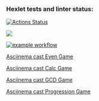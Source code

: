 ### Hexlet tests and linter status:
[![Actions Status](https://github.com/devbulygin/java-project-lvl1/workflows/hexlet-check/badge.svg)](https://github.com/devbulygin/java-project-lvl1/actions)

<a href="https://codeclimate.com/github/codeclimate/codeclimate/maintainability"><img src="https://api.codeclimate.com/v1/badges/a99a88d28ad37a79dbf6/maintainability" /></a>

[![example workflow](https://github.com/devbulygin/java-project-lvl1/workflows/gradle-build/badge.svg)](https://github.com/devbulygin/java-project-lvl1/actions)

<a href = "https://asciinema.org/a/FyUOKG52tDjscHn5yAkuxYbrk">Asciinema cast Even Game</a>

<a href = "https://asciinema.org/a/im9EYH1wV1zLhow9GigpIxJlb">Asciinema cast Calc Game</a>

<a href = "https://asciinema.org/a/GA6GWJAg3sJaSO4CqjoztnlB3">Asciinema cast GCD Game</a>

<a href = "https://asciinema.org/a/41LCnOrgoNIxhvty6SSrRweSH">Asciinema cast Progression Game</a>